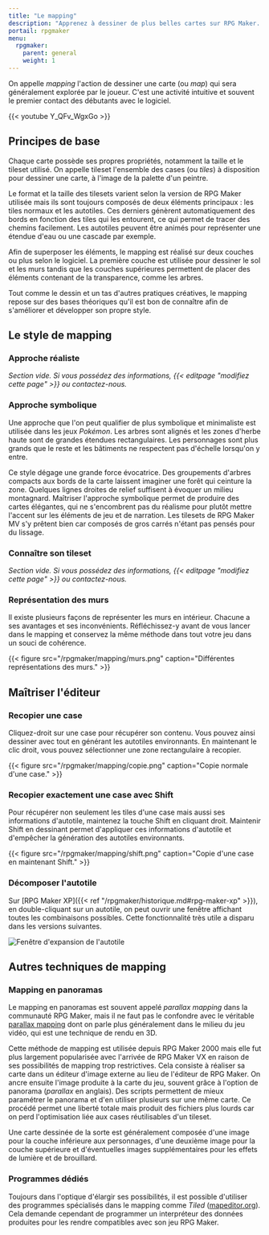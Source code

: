 ```yaml
---
title: "Le mapping"
description: "Apprenez à dessiner de plus belles cartes sur RPG Maker. Maîtrisez l'art du mapping et du level-design grâce à nos guides et tutoriels."
portail: rpgmaker
menu:
  rpgmaker:
    parent: general
    weight: 1
---
```


On appelle *mapping* l'action de dessiner une carte (ou *map*) qui sera généralement explorée par le joueur. C'est une activité intuitive et souvent le premier contact des débutants avec le logiciel.

{{< youtube Y_QFv_WgxGo >}}

## Principes de base

Chaque carte possède ses propres propriétés, notamment la taille et le tileset utilisé. On appelle tileset l'ensemble des cases (ou *tiles*) à disposition pour dessiner une carte, à l'image de la palette d'un peintre.

Le format et la taille des tilesets varient selon la version de RPG Maker utilisée mais ils sont toujours composés de deux éléments principaux : les tiles normaux et les autotiles. Ces derniers génèrent automatiquement des bords en fonction des tiles qui les entourent, ce qui permet de tracer des chemins facilement. Les autotiles peuvent être animés pour représenter une étendue d'eau ou une cascade par exemple.

Afin de superposer les éléments, le mapping est réalisé sur deux couches ou plus selon le logiciel. La première couche est utilisée pour dessiner le sol et les murs tandis que les couches supérieures permettent de placer des éléments contenant de la transparence, comme les arbres.

Tout comme le dessin et un tas d'autres pratiques créatives, le mapping repose sur des bases théoriques qu'il est bon de connaître afin de s'améliorer et développer son propre style.

## Le style de mapping

### Approche réaliste

*Section vide. Si vous possédez des informations, {{< editpage "modifiez cette page" >}} ou contactez-nous.*

### Approche symbolique

Une approche que l'on peut qualifier de plus symbolique et minimaliste est utilisée dans les jeux *Pokémon*. Les arbres sont alignés et les zones d'herbe haute sont de grandes étendues rectangulaires. Les personnages sont plus grands que le reste et les bâtiments ne respectent pas d'échelle lorsqu'on y entre.

Ce style dégage une grande force évocatrice. Des groupements d'arbres compacts aux bords de la carte laissent imaginer une forêt qui ceinture la zone. Quelques lignes droites de relief suffisent à évoquer un milieu montagnard. Maîtriser l'approche symbolique permet de produire des cartes élégantes, qui ne s'encombrent pas du réalisme pour plutôt mettre l'accent sur les éléments de jeu et de narration. Les tilesets de RPG Maker MV s'y prêtent bien car composés de gros carrés n'étant pas pensés pour du lissage.

### Connaître son tileset

*Section vide. Si vous possédez des informations, {{< editpage "modifiez cette page" >}} ou contactez-nous.*

### Représentation des murs

Il existe plusieurs façons de représenter les murs en intérieur. Chacune a ses avantages et ses inconvénients. Réfléchissez-y avant de vous lancer dans le mapping et conservez la même méthode dans tout votre jeu dans un souci de cohérence.

{{< figure src="/rpgmaker/mapping/murs.png" caption="Différentes représentations des murs." >}}

## Maîtriser l'éditeur

### Recopier une case

Cliquez-droit sur une case pour récupérer son contenu. Vous pouvez ainsi dessiner avec tout en générant les autotiles environnants. En maintenant le clic droit, vous pouvez sélectionner une zone rectangulaire à recopier.

{{< figure src="/rpgmaker/mapping/copie.png" caption="Copie normale d'une case." >}}

### Recopier exactement une case avec Shift

Pour récupérer non seulement les tiles d'une case mais aussi ses informations d'autotile, maintenez la touche Shift en cliquant droit. Maintenir Shift en dessinant permet d'appliquer ces informations d'autotile et d'empêcher la génération des autotiles environnants.

{{< figure src="/rpgmaker/mapping/shift.png" caption="Copie d'une case en maintenant Shift." >}}

### Décomposer l'autotile

Sur [RPG Maker XP]({{< ref "/rpgmaker/historique.md#rpg-maker-xp" >}}), en double-cliquant sur un autotile, on peut ouvrir une fenêtre affichant toutes les combinaisons possibles. Cette fonctionnalité très utile a disparu dans les versions suivantes.

![Fenêtre d'expansion de l'autotile](/rpgmaker/mapping/autotileexpansion.png)

## Autres techniques de mapping

### Mapping en panoramas

Le mapping en panoramas est souvent appelé *parallax mapping* dans la communauté RPG Maker, mais il ne faut pas le confondre avec le véritable [parallax mapping](https://fr.wikipedia.org/wiki/Parallax_mapping) dont on parle plus généralement dans le milieu du jeu vidéo, qui est une technique de rendu en 3D.

Cette méthode de mapping est utilisée depuis RPG Maker 2000 mais elle fut plus largement popularisée avec l'arrivée de RPG Maker VX en raison de ses possibilités de mapping trop restrictives. Cela consiste à réaliser sa carte dans un éditeur d'image externe au lieu de l'éditeur de RPG Maker. On ancre ensuite l'image produite à la carte du jeu, souvent grâce à l'option de panorama (*parallax* en anglais). Des scripts permettent de mieux paramétrer le panorama et d'en utiliser plusieurs sur une même carte. Ce procédé permet une liberté totale mais produit des fichiers plus lourds car on perd l'optimisation liée aux cases réutilisables d'un tileset.

Une carte dessinée de la sorte est généralement composée d'une image pour la couche inférieure aux personnages, d'une deuxième image pour la couche supérieure et d'éventuelles images supplémentaires pour les effets de lumière et de brouillard.

### Programmes dédiés

Toujours dans l'optique d'élargir ses possibilités, il est possible d'utiliser des programmes spécialisés dans le mapping comme *Tiled* ([mapeditor.org](http://www.mapeditor.org/)). Cela demande cependant de programmer un interpréteur des données produites pour les rendre compatibles avec son jeu RPG Maker.
